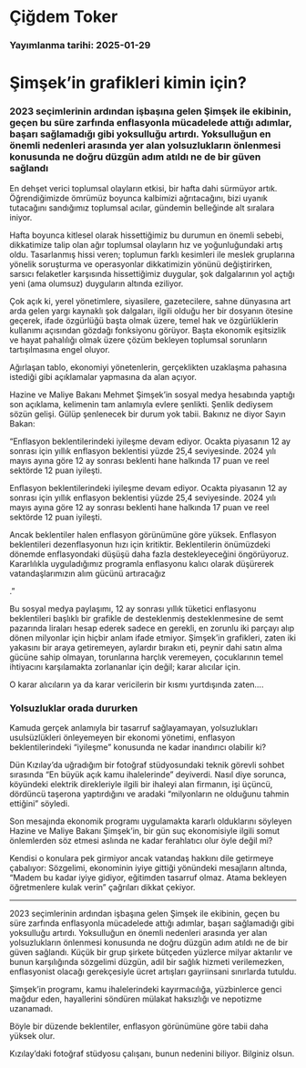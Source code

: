 # Çiğdem Toker

### Yayımlanma tarihi: 2025-01-29

# Şimşek’in grafikleri kimin için?


### 2023 seçimlerinin ardından işbaşına gelen Şimşek ile ekibinin, geçen bu süre zarfında enflasyonla mücadelede attığı adımlar, başarı sağlamadığı gibi yoksulluğu artırdı. Yoksulluğun en önemli nedenleri arasında yer alan yolsuzlukların önlenmesi konusunda ne doğru düzgün adım atıldı ne de bir güven sağlandı

En dehşet verici toplumsal olayların etkisi, bir hafta dahi sürmüyor artık. Öğrendiğimizde ömrümüz boyunca kalbimizi ağrıtacağını, bizi uyanık tutacağını sandığımız toplumsal acılar, gündemin belleğinde alt sıralara iniyor.

Hafta boyunca kitlesel olarak hissettiğimiz bu durumun en önemli sebebi, dikkatimize talip olan ağır toplumsal olayların hız ve yoğunluğundaki artış oldu. Tasarlanmış hissi veren; toplumun farklı kesimleri ile meslek gruplarına yönelik soruşturma ve operasyonlar dikkatimizin yönünü değiştirirken, sarsıcı felaketler karşısında hissettiğimiz duygular, şok dalgalarının yol açtığı yeni (ama olumsuz) duyguların altında eziliyor.

Çok açık ki, yerel yönetimlere, siyasilere, gazetecilere, sahne dünyasına art arda gelen yargı kaynaklı şok dalgaları, ilgili olduğu her bir dosyanın ötesine geçerek, ifade özgürlüğü başta olmak üzere, temel hak ve özgürlüklerin kullanımı açısından gözdağı fonksiyonu görüyor. Başta ekonomik eşitsizlik ve hayat pahalılığı olmak üzere çözüm bekleyen toplumsal sorunların tartışılmasına engel oluyor.

Ağırlaşan tablo, ekonomiyi yönetenlerin, gerçeklikten uzaklaşma pahasına istediği gibi açıklamalar yapmasına da alan açıyor.

Hazine ve Maliye Bakanı Mehmet Şimşek’in sosyal medya hesabında yaptığı son açıklama, kelimenin tam anlamıyla evlere şenlikti. Şenlik dediysem sözün gelişi. Gülüp şenlenecek bir durum yok tabii. Bakınız ne diyor Sayın Bakan:

“Enflasyon beklentilerindeki iyileşme devam ediyor. Ocakta piyasanın 12 ay sonrası için yıllık enflasyon beklentisi yüzde 25,4 seviyesinde. 2024 yılı mayıs ayına göre 12 ay sonrası beklenti hane halkında 17 puan ve reel sektörde 12 puan iyileşti.

Enflasyon beklentilerindeki iyileşme devam ediyor. Ocakta piyasanın 12 ay sonrası için yıllık enflasyon beklentisi yüzde 25,4 seviyesinde. 2024 yılı mayıs ayına göre 12 ay sonrası beklenti hane halkında 17 puan ve reel sektörde 12 puan iyileşti.

Ancak beklentiler halen enflasyon görünümüne göre yüksek. Enflasyon beklentileri dezenflasyonun hızı için kritiktir. Beklentilerin önümüzdeki dönemde enflasyondaki düşüşü daha fazla destekleyeceğini öngörüyoruz. Kararlılıkla uyguladığımız programla enflasyonu kalıcı olarak düşürerek vatandaşlarımızın alım gücünü artıracağız

.”

Bu sosyal medya paylaşımı, 12 ay sonrası yıllık tüketici enflasyonu beklentileri başlıklı bir grafikle de desteklenmiş desteklenmesine de semt pazarında liraları hesap ederek sadece en gerekli, en zorunlu iki parçayı alıp dönen milyonlar için hiçbir anlam ifade etmiyor. Şimşek’in grafikleri, zaten iki yakasını bir araya getiremeyen, aylardır bırakın eti, peynir dahi satın alma gücüne sahip olmayan, torunlarına harçlık veremeyen, çocuklarının temel ihtiyacını karşılamakta zorlananlar için değil; karar alıcılar için.

O karar alıcıların ya da karar vericilerin bir kısmı yurtdışında zaten….


### Yolsuzluklar orada dururken

Kamuda gerçek anlamıyla bir tasarruf sağlayamayan, yolsuzlukları usulsüzlükleri önleyemeyen bir ekonomi yönetimi, enflasyon beklentilerindeki “iyileşme” konusunda ne kadar inandırıcı olabilir ki?

Dün Kızılay’da uğradığım bir fotoğraf stüdyosundaki teknik görevli sohbet sırasında “En büyük açık kamu ihalelerinde” deyiverdi. Nasıl diye sorunca, köyündeki elektrik direkleriyle ilgili bir ihaleyi alan firmanın, işi üçüncü, dördüncü taşerona yaptırdığını ve aradaki “milyonların ne olduğunu tahmin ettiğini” söyledi.

Son mesajında ekonomik programı uygulamakta kararlı olduklarını söyleyen Hazine ve Maliye Bakanı Şimşek’in, bir gün suç ekonomisiyle ilgili somut önlemlerden söz etmesi aslında ne kadar ferahlatıcı olur öyle değil mi?

Kendisi o konulara pek girmiyor ancak vatandaş hakkını dile getirmeye çabalıyor: Sözgelimi, ekonominin iyiye gittiği yönündeki mesajların altında, “Madem bu kadar iyiye gidiyor, eğitimden tasarruf olmaz. Atama bekleyen öğretmenlere kulak verin” çağrıları dikkat çekiyor.

* * *

2023 seçimlerinin ardından işbaşına gelen Şimşek ile ekibinin, geçen bu süre zarfında enflasyonla mücadelede attığı adımlar, başarı sağlamadığı gibi yoksulluğu artırdı. Yoksulluğun en önemli nedenleri arasında yer alan yolsuzlukların önlenmesi konusunda ne doğru düzgün adım atıldı ne de bir güven sağlandı. Küçük bir grup şirkete bütçeden yüzlerce milyar aktarılır ve bunun karşılığında sözgelimi düzgün, adil bir sağlık hizmeti verilemezken, enflasyonist olacağı gerekçesiyle ücret artışları gayriinsani sınırlarda tutuldu.

Şimşek’in programı, kamu ihalelerindeki kayırmacılığa, yüzbinlerce genci mağdur eden, hayallerini söndüren mülakat haksızlığı ve nepotizme uzanamadı.

Böyle bir düzende beklentiler, enflasyon görünümüne göre tabii daha yüksek olur.

Kızılay’daki fotoğraf stüdyosu çalışanı, bunun nedenini biliyor. Bilginiz olsun.

